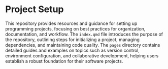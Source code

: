 # Project Setup

This repository provides resources and guidance for setting up programming projects, focusing on best practices for organization, documentation, and workflow. The `index.qmd` file introduces the purpose of the repository, outlining steps for initializing a project, managing dependencies, and maintaining code quality. The `pages` directory contains detailed guides and examples on topics such as version control, environment configuration, and collaborative development, helping users establish a robust foundation for their software projects.
